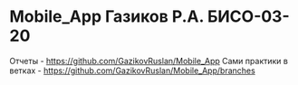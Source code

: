 # Mobile_App Газиков Р.А. БИСО-03-20
Отчеты - https://github.com/GazikovRuslan/Mobile_App
Сами практики в ветках - https://github.com/GazikovRuslan/Mobile_App/branches
